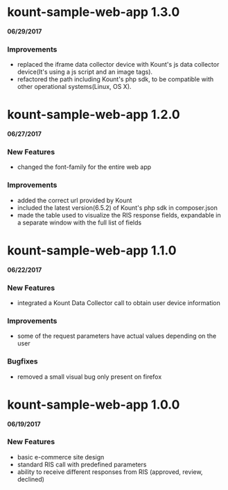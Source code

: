 
kount-sample-web-app 1.3.0
==========================
**06/29/2017**

### Improvements
* replaced the iframe data collector device with Kount's js data collector device(It's using a js script and an image tags).
* refactored the path including Kount's php sdk, to be compatible with other operational systems(Linux, OS X).

kount-sample-web-app 1.2.0
==========================
**06/27/2017**

### New Features
* changed the font-family for the entire web app

### Improvements
* added the correct url provided by Kount
* included the latest version(6.5.2) of Kount's php sdk in composer.json
* made the table used to visualize the RIS response fields, expandable in a separate window with the full list of fields

kount-sample-web-app 1.1.0
==========================
**06/22/2017**

### New Features
* integrated a Kount Data Collector call to obtain user device information

### Improvements
* some of the request parameters have actual values depending on the user

### Bugfixes
* removed a small visual bug only present on firefox

kount-sample-web-app 1.0.0
==========================
**06/19/2017**

### New Features
* basic e-commerce site design
* standard RIS call with predefined parameters
* ability to receive different responses from RIS (approved, review, declined)
